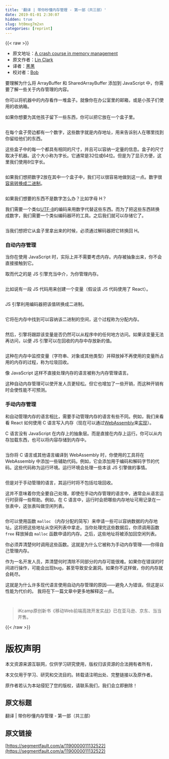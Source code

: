 ```yaml
---
title: '翻译 | 带你秒懂内存管理 - 第一部（共三部）' 
date: 2019-01-01 2:30:07
hidden: true
slug: ht0mxg7m2xn
categories: [reprint]
---
```


{{< raw >}}

                    
<ul>
<li>原文地址：<a href="https://hacks.mozilla.org/2017/06/a-crash-course-in-memory-management/" rel="nofollow noreferrer" target="_blank">A crash course in memory management</a>
</li>
<li>原文作者：<a href="https://code-cartoons.com/" rel="nofollow noreferrer" target="_blank">Lin Clark</a>
</li>
<li>译者：<a href="#">黑黑</a>
</li>
<li>校对者：<a href="#">Bob</a>
</li>
</ul>
<p>要理解为什么将 ArrayBuffer 和 SharedArrayBuffer 添加到 JavaScript 中，你需要了解一些关于内存管理的内容。</p>
<p>你可以将机器中的内存看作一堆盒子。就像你在办公室里的邮箱，或是小孩子们使用的收纳箱。</p>
<p>如果你想要为其他孩子留下一些东西，你可以把它放在一个盒子里。</p>
<p><span class="img-wrap"><img data-src="/img/remote/1460000011132527" src="https://static.alili.tech/img/remote/1460000011132527" alt="" title="" style="cursor: pointer; display: inline;"></span></p>
<p>在每个盒子旁边都有一个数字，这些数字就是内存地址，用来告诉别人在哪里找到你留给他们的东西。</p>
<p>这些盒子中的每一个都具有相同的尺寸，并且可以容纳一定量的信息。盒子的尺寸取决于机器。这个大小称为字长。它通常是32位或64位。但是为了显示方便，这里我们使用8位字长。</p>
<p><span class="img-wrap"><img data-src="/img/remote/1460000011132528" src="https://static.alili.tech/img/remote/1460000011132528" alt="" title="" style="cursor: pointer; display: inline;"></span></p>
<p>如果我们想把数字2放在其中一个盒子中，我们可以很容易地做到这一点。数字很<a href="https://www.khanacademy.org/math/algebra-home/alg-intro-to-algebra/algebra-alternate-number-bases/v/decimal-to-binary" rel="nofollow noreferrer" target="_blank">容易转换成二进制</a>。</p>
<p><span class="img-wrap"><img data-src="/img/remote/1460000011132529" src="https://static.alili.tech/img/remote/1460000011132529" alt="" title="" style="cursor: pointer; display: inline;"></span></p>
<p>如果我们想要的东西不是数字怎么办？比如字母 H？</p>
<p>我们需要一个类似<a href="https://en.wikipedia.org/wiki/UTF-8" rel="nofollow noreferrer" target="_blank">UTF-8</a>的编码来用数字代替这些东西。而为了把这些东西转换成数字，我们需要一个类似编码器环的工具。之后我们就可以存储它了。</p>
<p><span class="img-wrap"><img data-src="/img/remote/1460000011132530" src="https://static.alili.tech/img/remote/1460000011132530" alt="" title="" style="cursor: pointer; display: inline;"></span></p>
<p>当我们想把它从盒子里拿出来的时候，必须通过解码器把它转换回 H。</p>
<h3 id="articleHeader0">自动内存管理</h3>
<p>当你在使用 JavaScript 时，实际上并不需要考虑内存。内存被抽象出来，你不会直接接触到它。</p>
<p>取而代之的是 JS 引擎充当中介，为你管理内存。</p>
<p><span class="img-wrap"><img data-src="/img/remote/1460000011132531" src="https://static.alili.tech/img/remote/1460000011132531" alt="" title="" style="cursor: pointer; display: inline;"></span></p>
<p>比如说有一段 JS 代码用来创建一个变量（假设该 JS 代码使用了 React）。</p>
<p><span class="img-wrap"><img data-src="/img/remote/1460000011132532" src="https://static.alili.tech/img/remote/1460000011132532" alt="" title="" style="cursor: pointer; display: inline;"></span></p>
<p>JS 引擎利用编码器把该值转换成二进制。</p>
<p><span class="img-wrap"><img data-src="/img/remote/1460000011132533" src="https://static.alili.tech/img/remote/1460000011132533" alt="" title="" style="cursor: pointer; display: inline;"></span></p>
<p>它将在内存中找到可以容纳该二进制的空间，这个过程称为分配内存。</p>
<p><span class="img-wrap"><img data-src="/img/remote/1460000011132534" src="https://static.alili.tech/img/remote/1460000011132534" alt="" title="" style="cursor: pointer; display: inline;"></span></p>
<p>然后，引擎将跟踪该变量是否仍然可以从程序中的任何地方访问。如果该变量无法再访问，以便 JS 引擎可以在回收的内存中存放新的值。</p>
<p><span class="img-wrap"><img data-src="/img/remote/1460000011132535" src="https://static.alili.tech/img/remote/1460000011132535" alt="" title="" style="cursor: pointer; display: inline;"></span></p>
<p>这种在内存中监控变量（字符串、对象或其他类型）并释放掉不再使用的变量所占用的内存的过程，称为垃圾回收。</p>
<p>像 JavaScript 这样不直接处理内存的语言被称为内存管理语言。</p>
<p>这种自动内存管理可以使开发人员更轻松。但它也增加了一些开销，而这种开销有时会使性能不可预测。</p>
<h3 id="articleHeader1">手动内存管理</h3>
<p>和自动管理内存的语言相比，需要手动管理内存的语言有些不同。例如，我们来看看 React 如何使用 C 语言写入内存（现在可以通过<a href="https://hacks.mozilla.org/2017/02/a-cartoon-intro-to-webassembly/" rel="nofollow noreferrer" target="_blank">WebAssembly</a>来<a href="https://www.youtube.com/watch?v=3GHJ4cbxsVQ" rel="nofollow noreferrer" target="_blank">实现</a>）。</p>
<p>C 语言没有 JavaScript 在内存上的抽象层。而是直接在内存上运行。你可以从内存加载东西，也可以将内容存储到内存中。</p>
<p><span class="img-wrap"><img data-src="/img/remote/1460000011132536" src="https://static.alili.tech/img/remote/1460000011132536" alt="" title="" style="cursor: pointer; display: inline;"></span></p>
<p>当你将 C 语言或其他语言编译到 WebAssembly 时，你使用的工具将在 WebAssembly 中添加一些辅助代码。例如，它会添加用于编码和解码字节的代码。这些代码称为运行环境。运行环境会处理一些本该 JS 引擎做的事情。</p>
<p><span class="img-wrap"><img data-src="/img/remote/1460000011132537" src="https://static.alili.tech/img/remote/1460000011132537" alt="" title="" style="cursor: pointer; display: inline;"></span></p>
<p>但是对于手动管理的语言，其运行时将不包括垃圾回收。</p>
<p>这并不意味着你完全要自己处理。即使在手动内存管理的语言中，通常会从语言运行时获得一些帮助。例如，在 C 语言中，运行时会把哪些内存地址可用记录在一张表中，这张表叫做空闲列表。</p>
<p><span class="img-wrap"><img data-src="/img/remote/1460000011132538" src="https://static.alili.tech/img/remote/1460000011132538" alt="" title="" style="cursor: pointer; display: inline;"></span></p>
<p>你可以使用函数 <code>malloc</code> （内存分配的简写）来申请一些可以容纳数据的内存地址。这将把这些地址从空闲列表中拿走。当你处理完这些数据后，你须调用函数 <code>free</code> 释放掉由 <code>malloc</code> 函数申请的内存。之后，这些地址将被添加回空闲列表。</p>
<p>你必须弄清楚何时调用这些函数。这就是为什么它被称为手动内存管理——你得自己管理内存。</p>
<p>作为一名开发人员，弄清楚何时清除不同部分的内存可能很难。如果你在错误的时间进行操作，可能会出现bug，甚至导致安全漏洞。如果你不这样做，你的内存就会耗尽。</p>
<p>这就是为什么许多现代语言使用自动内存管理的原因——避免人为错误。但这是以性能为代价的。 我将在下一篇文章中更多地解释这一点。</p>
<p><span class="img-wrap"><img data-src="/img/remote/1460000010887896" src="https://static.alili.tech/img/remote/1460000010887896" alt="" title="" style="cursor: pointer;"></span></p>
<p><span class="img-wrap"><img data-src="/img/remote/1460000011132539" src="https://static.alili.tech/img/remote/1460000011132539" alt="" title="" style="cursor: pointer; display: inline;"></span></p>
<blockquote><p>iKcamp原创新书《移动Web前端高效开发实战》已在亚马逊、京东、当当开售。</p></blockquote>

                
{{< /raw >}}

# 版权声明
本文资源来源互联网，仅供学习研究使用，版权归该资源的合法拥有者所有，

本文仅用于学习、研究和交流目的。转载请注明出处、完整链接以及原作者。

原作者若认为本站侵犯了您的版权，请联系我们，我们会立即删除！

## 原文标题
翻译 | 带你秒懂内存管理 - 第一部（共三部）

## 原文链接
[https://segmentfault.com/a/1190000011132522](https://segmentfault.com/a/1190000011132522)

